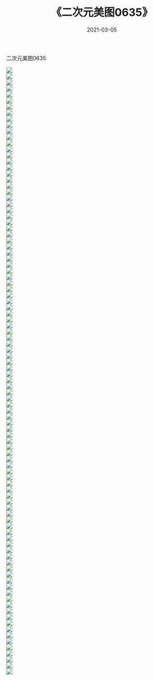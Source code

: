 ﻿---
layout: post
title:  《二次元美图0635》
date:   2021-03-05
img: http://imgx.orgx.ga/二次元/2021/二次元美图0635/000.jpg
categories: [美女, 清纯, 唯美]
---

二次元美图0635

 ![](http://imgx.orgx.ga/二次元/2021/二次元美图0635/001.png) <br>![](http://imgx.orgx.ga/二次元/2021/二次元美图0635/002.png) <br>![](http://imgx.orgx.ga/二次元/2021/二次元美图0635/003.png) <br>![](http://imgx.orgx.ga/二次元/2021/二次元美图0635/004.png) <br>![](http://imgx.orgx.ga/二次元/2021/二次元美图0635/005.png) <br>![](http://imgx.orgx.ga/二次元/2021/二次元美图0635/006.png) <br>![](http://imgx.orgx.ga/二次元/2021/二次元美图0635/007.png) <br>![](http://imgx.orgx.ga/二次元/2021/二次元美图0635/008.png) <br>![](http://imgx.orgx.ga/二次元/2021/二次元美图0635/009.png) <br>![](http://imgx.orgx.ga/二次元/2021/二次元美图0635/010.png) <br>![](http://imgx.orgx.ga/二次元/2021/二次元美图0635/011.png) <br>![](http://imgx.orgx.ga/二次元/2021/二次元美图0635/012.png) <br>![](http://imgx.orgx.ga/二次元/2021/二次元美图0635/013.png) <br>![](http://imgx.orgx.ga/二次元/2021/二次元美图0635/014.png) <br>![](http://imgx.orgx.ga/二次元/2021/二次元美图0635/015.png) <br>![](http://imgx.orgx.ga/二次元/2021/二次元美图0635/016.png) <br>![](http://imgx.orgx.ga/二次元/2021/二次元美图0635/017.png) <br>![](http://imgx.orgx.ga/二次元/2021/二次元美图0635/018.png) <br>![](http://imgx.orgx.ga/二次元/2021/二次元美图0635/019.png) <br>![](http://imgx.orgx.ga/二次元/2021/二次元美图0635/020.png) <br>![](http://imgx.orgx.ga/二次元/2021/二次元美图0635/021.png) <br>![](http://imgx.orgx.ga/二次元/2021/二次元美图0635/022.png) <br>![](http://imgx.orgx.ga/二次元/2021/二次元美图0635/023.png) <br>![](http://imgx.orgx.ga/二次元/2021/二次元美图0635/024.png) <br>![](http://imgx.orgx.ga/二次元/2021/二次元美图0635/025.png) <br>![](http://imgx.orgx.ga/二次元/2021/二次元美图0635/026.png) <br>![](http://imgx.orgx.ga/二次元/2021/二次元美图0635/027.png) <br>![](http://imgx.orgx.ga/二次元/2021/二次元美图0635/028.png) <br>![](http://imgx.orgx.ga/二次元/2021/二次元美图0635/029.png) <br>![](http://imgx.orgx.ga/二次元/2021/二次元美图0635/030.png) <br>![](http://imgx.orgx.ga/二次元/2021/二次元美图0635/031.png) <br>![](http://imgx.orgx.ga/二次元/2021/二次元美图0635/032.png) <br>![](http://imgx.orgx.ga/二次元/2021/二次元美图0635/033.png) <br>![](http://imgx.orgx.ga/二次元/2021/二次元美图0635/034.png) <br>![](http://imgx.orgx.ga/二次元/2021/二次元美图0635/035.png) <br>![](http://imgx.orgx.ga/二次元/2021/二次元美图0635/036.png) <br>![](http://imgx.orgx.ga/二次元/2021/二次元美图0635/037.png) <br>![](http://imgx.orgx.ga/二次元/2021/二次元美图0635/038.png) <br>![](http://imgx.orgx.ga/二次元/2021/二次元美图0635/039.png) <br>![](http://imgx.orgx.ga/二次元/2021/二次元美图0635/040.png) <br>![](http://imgx.orgx.ga/二次元/2021/二次元美图0635/041.png) <br>![](http://imgx.orgx.ga/二次元/2021/二次元美图0635/042.png) <br>![](http://imgx.orgx.ga/二次元/2021/二次元美图0635/043.png) <br>![](http://imgx.orgx.ga/二次元/2021/二次元美图0635/044.png) <br>![](http://imgx.orgx.ga/二次元/2021/二次元美图0635/045.png) <br>![](http://imgx.orgx.ga/二次元/2021/二次元美图0635/046.png) <br>![](http://imgx.orgx.ga/二次元/2021/二次元美图0635/047.png) <br>![](http://imgx.orgx.ga/二次元/2021/二次元美图0635/048.png) <br>![](http://imgx.orgx.ga/二次元/2021/二次元美图0635/049.png) <br>![](http://imgx.orgx.ga/二次元/2021/二次元美图0635/050.png) <br>![](http://imgx.orgx.ga/二次元/2021/二次元美图0635/051.png) <br>![](http://imgx.orgx.ga/二次元/2021/二次元美图0635/052.png) <br>![](http://imgx.orgx.ga/二次元/2021/二次元美图0635/053.png) <br>![](http://imgx.orgx.ga/二次元/2021/二次元美图0635/054.png) <br>![](http://imgx.orgx.ga/二次元/2021/二次元美图0635/055.png) <br>![](http://imgx.orgx.ga/二次元/2021/二次元美图0635/056.png) <br>![](http://imgx.orgx.ga/二次元/2021/二次元美图0635/057.png) <br>![](http://imgx.orgx.ga/二次元/2021/二次元美图0635/058.png) <br>![](http://imgx.orgx.ga/二次元/2021/二次元美图0635/059.png) <br>![](http://imgx.orgx.ga/二次元/2021/二次元美图0635/060.png) <br>![](http://imgx.orgx.ga/二次元/2021/二次元美图0635/061.png) <br>![](http://imgx.orgx.ga/二次元/2021/二次元美图0635/062.png) <br>![](http://imgx.orgx.ga/二次元/2021/二次元美图0635/063.png) <br>![](http://imgx.orgx.ga/二次元/2021/二次元美图0635/064.png) <br>![](http://imgx.orgx.ga/二次元/2021/二次元美图0635/065.png) <br>![](http://imgx.orgx.ga/二次元/2021/二次元美图0635/066.png) <br>![](http://imgx.orgx.ga/二次元/2021/二次元美图0635/067.png) <br>![](http://imgx.orgx.ga/二次元/2021/二次元美图0635/068.png) <br>![](http://imgx.orgx.ga/二次元/2021/二次元美图0635/069.png) <br>![](http://imgx.orgx.ga/二次元/2021/二次元美图0635/070.png) <br>![](http://imgx.orgx.ga/二次元/2021/二次元美图0635/071.png) <br>![](http://imgx.orgx.ga/二次元/2021/二次元美图0635/072.png) <br>![](http://imgx.orgx.ga/二次元/2021/二次元美图0635/073.png) <br>![](http://imgx.orgx.ga/二次元/2021/二次元美图0635/074.png) <br>![](http://imgx.orgx.ga/二次元/2021/二次元美图0635/075.png) <br>![](http://imgx.orgx.ga/二次元/2021/二次元美图0635/076.png) <br>![](http://imgx.orgx.ga/二次元/2021/二次元美图0635/077.png) <br>![](http://imgx.orgx.ga/二次元/2021/二次元美图0635/078.png) <br>![](http://imgx.orgx.ga/二次元/2021/二次元美图0635/079.png) <br>![](http://imgx.orgx.ga/二次元/2021/二次元美图0635/080.png) <br>![](http://imgx.orgx.ga/二次元/2021/二次元美图0635/081.png) <br>![](http://imgx.orgx.ga/二次元/2021/二次元美图0635/082.png) <br>![](http://imgx.orgx.ga/二次元/2021/二次元美图0635/083.png) <br>![](http://imgx.orgx.ga/二次元/2021/二次元美图0635/084.png) <br>![](http://imgx.orgx.ga/二次元/2021/二次元美图0635/085.png) <br>![](http://imgx.orgx.ga/二次元/2021/二次元美图0635/086.png) <br>![](http://imgx.orgx.ga/二次元/2021/二次元美图0635/087.png) <br>![](http://imgx.orgx.ga/二次元/2021/二次元美图0635/088.png) <br>![](http://imgx.orgx.ga/二次元/2021/二次元美图0635/089.png) <br>![](http://imgx.orgx.ga/二次元/2021/二次元美图0635/090.png) <br>![](http://imgx.orgx.ga/二次元/2021/二次元美图0635/091.png) <br>![](http://imgx.orgx.ga/二次元/2021/二次元美图0635/092.png) <br>![](http://imgx.orgx.ga/二次元/2021/二次元美图0635/093.png) <br>![](http://imgx.orgx.ga/二次元/2021/二次元美图0635/094.png) <br>![](http://imgx.orgx.ga/二次元/2021/二次元美图0635/095.png) <br>![](http://imgx.orgx.ga/二次元/2021/二次元美图0635/096.png) <br>![](http://imgx.orgx.ga/二次元/2021/二次元美图0635/097.png) <br>![](http://imgx.orgx.ga/二次元/2021/二次元美图0635/098.png) <br>![](http://imgx.orgx.ga/二次元/2021/二次元美图0635/099.png) <br>![](http://imgx.orgx.ga/二次元/2021/二次元美图0635/100.png) <br>